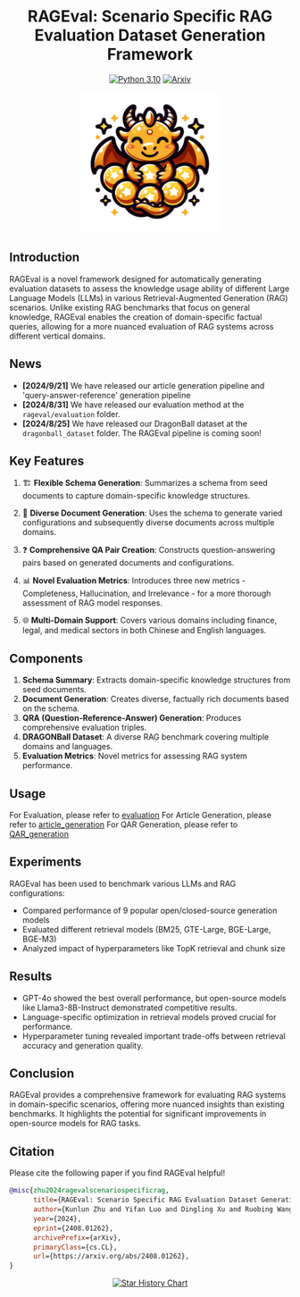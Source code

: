 <h1 align="center">RAGEval: Scenario Specific RAG Evaluation Dataset Generation Framework</h1>
<div align="center">

[![Python 3.10](https://img.shields.io/badge/python-%E2%89%A53.10-blue)](https://www.python.org/downloads/release/python-3109/)
[![Arxiv](https://img.shields.io/badge/arXiv-2408.01262-red)](https://arxiv.org/pdf/2408.01262)

</div>

<div style="display: flex; justify-content: center;">
  <div style="width: 50%; transform: scale(1.0);">
    <img src="assets/dragonball.png" style="width: 100%;" alt="dragonball">
  </div>
</div>


## Introduction

RAGEval is a novel framework designed for automatically generating evaluation datasets to assess the knowledge usage ability of different Large Language Models (LLMs) in various Retrieval-Augmented Generation (RAG) scenarios. Unlike existing RAG benchmarks that focus on general knowledge, RAGEval enables the creation of domain-specific factual queries, allowing for a more nuanced evaluation of RAG systems across different vertical domains.

## News
- **[2024/9/21]** We have released our article generation pipeline and 'query-answer-reference' generation pipeline
- **[2024/8/31]** We have released our evaluation method at the ``rageval/evaluation`` folder.
- **[2024/8/25]** We have released our DragonBall dataset at the ``dragonball_dataset`` folder. The RAGEval pipeline is coming soon!

## Key Features

1. 🏗️ **Flexible Schema Generation**: Summarizes a schema from seed documents to capture domain-specific knowledge structures.

2. 🔄 **Diverse Document Generation**: Uses the schema to generate varied configurations and subsequently diverse documents across multiple domains.

3. ❓ **Comprehensive QA Pair Creation**: Constructs question-answering pairs based on generated documents and configurations.

4. 📊 **Novel Evaluation Metrics**: Introduces three new metrics - Completeness, Hallucination, and Irrelevance - for a more thorough assessment of RAG model responses.

5. 🌐 **Multi-Domain Support**: Covers various domains including finance, legal, and medical sectors in both Chinese and English languages.

## Components

1. **Schema Summary**: Extracts domain-specific knowledge structures from seed documents.
2. **Document Generation**: Creates diverse, factually rich documents based on the schema.
3. **QRA (Question-Reference-Answer) Generation**: Produces comprehensive evaluation triples.
4. **DRAGONBall Dataset**: A diverse RAG benchmark covering multiple domains and languages.
5. **Evaluation Metrics**: Novel metrics for assessing RAG system performance.


## Usage

For Evaluation, please refer to [evaluation](https://github.com/OpenBMB/RAGEval/tree/main/rageval/evaluation)
For Article Generation, please refer to [article_generation](https://github.com/OpenBMB/RAGEval/tree/main/rageval/article_generation)
For QAR Generation, please refer to [QAR_generation](https://github.com/OpenBMB/RAGEval/tree/main/rageval/qar_generation)

## Experiments

RAGEval has been used to benchmark various LLMs and RAG configurations:

- Compared performance of 9 popular open/closed-source generation models
- Evaluated different retrieval models (BM25, GTE-Large, BGE-Large, BGE-M3)
- Analyzed impact of hyperparameters like TopK retrieval and chunk size

## Results

- GPT-4o showed the best overall performance, but open-source models like Llama3-8B-Instruct demonstrated competitive results.
- Language-specific optimization in retrieval models proved crucial for performance.
- Hyperparameter tuning revealed important trade-offs between retrieval accuracy and generation quality.

## Conclusion

RAGEval provides a comprehensive framework for evaluating RAG systems in domain-specific scenarios, offering more nuanced insights than existing benchmarks. It highlights the potential for significant improvements in open-source models for RAG tasks.


## Citation
Please cite the following paper if you find RAGEval helpful!
```bibtex
@misc{zhu2024ragevalscenariospecificrag,
      title={RAGEval: Scenario Specific RAG Evaluation Dataset Generation Framework}, 
      author={Kunlun Zhu and Yifan Luo and Dingling Xu and Ruobing Wang and Shi Yu and Shuo Wang and Yukun Yan and Zhenghao Liu and Xu Han and Zhiyuan Liu and Maosong Sun},
      year={2024},
      eprint={2408.01262},
      archivePrefix={arXiv},
      primaryClass={cs.CL},
      url={https://arxiv.org/abs/2408.01262}, 
}
```

<p align="center">
<a href="https://star-history.com/#Significant-Gravitas/AutoGPT">
  <picture>
    <source media="(prefers-color-scheme: dark)" srcset="https://api.star-history.com/svg?repos=openbmb/rageval&type=Date&theme=dark" />
    <source media="(prefers-color-scheme: light)" srcset="https://api.star-history.com/svg?repos=openbmb/rageval&type=Date" />
    <img alt="Star History Chart" src="https://api.star-history.com/svg?repos=Significant-Gravitas/AutoGPT&type=Date" />
  </picture>
</a>
</p>
